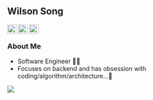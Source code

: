 ## Wilson Song 

<a href="https://twitter.com/DragonSwl">
  <img align="left" alt="Wilson's Twitter" width="22px" src="https://cdn.jsdelivr.net/npm/simple-icons@v3/icons/twitter.svg" />
</a>
<a href="https://www.linkedin.com/in/weilongsong/">
  <img align="left" alt="Wilson's Linkdein" width="22px" src="https://cdn.jsdelivr.net/npm/simple-icons@v3/icons/linkedin.svg" />
</a>
<a href="https://github.com/dragonsss">
  <img align="left" alt="Wilson's Github" width="22px" src="https://cdn.jsdelivr.net/npm/simple-icons@v3/icons/github.svg" />
</a>
<br />

### About Me
- Software Engineer :technologist:
- Focuses on backend and has obsession with coding/algorithm/architecture...:raising_hand:

![](https://komarev.com/ghpvc/?username=DragonSSS&color=grey&style=flat-square)
<!--
**DragonSSS/DragonSSS** is a ✨ _special_ ✨ repository because its `README.md` (this file) appears on your GitHub profile.

Here are some ideas to get you started:

- 🔭 I’m currently working on ...
- 🌱 I’m currently learning ...
- 👯 I’m looking to collaborate on ...
- 🤔 I’m looking for help with ...
- 💬 Ask me about ...
- 📫 How to reach me: ...
- 😄 Pronouns: ...
- ⚡ Fun fact: ...
-->

